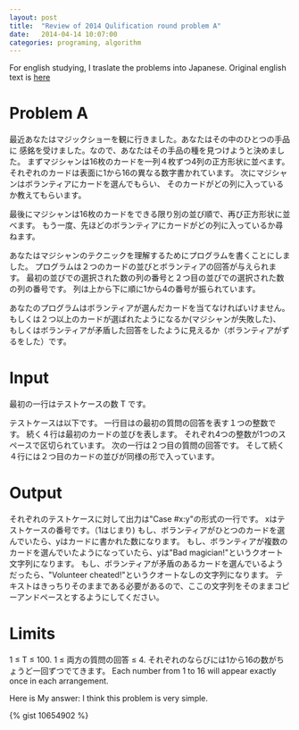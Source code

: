 ```yaml
---
layout: post
title:  "Review of 2014 Qulification round problem A"
date:   2014-04-14 10:07:00
categories: programing, algorithm
---
```


For english studying, I traslate the problems into Japanese.
Original english text is
[here](http://code.google.com/codejam/contest/2974486/dashboard#s=p0)

# Problem A
最近あなたはマジックショーを観に行きました。あなたはその中のひとつの手品に
感銘を受けました。なので、あなたはその手品の種を見つけようと決めました。
まずマジシャンは16枚のカードを一列４枚ずつ4列の正方形状に並べます。
それぞれのカードは表面に1から16の異なる数字書かれています。
次にマジシャンはボランティアにカードを選んでもらい、
そのカードがどの列に入っているか教えてもらいます。

最後にマジシャンは16枚のカードをできる限り別の並び順で、再び正方形状に並べます。
もう一度、先ほどのボランティアにカードがどの列に入っているか尋ねます。


あなたはマジシャンのテクニックを理解するためにプログラムを書くことにしました。
プログラムは２つのカードの並びとボランティアの回答が与えられます。
最初の並びでの選択された数の列の番号と２つ目の並びでの選択された数の列の番号です。
列は上から下に順に1から4の番号が振られています。

あなたのプログラムはボランティアが選んだカードを当てなければいけません。
もしくは２つ以上のカードが選ばれたようになるか(マジシャンが失敗した)、
もしくはボランティアが矛盾した回答をしたように見えるか（ボランティアがずるをした）です。

# Input
最初の一行はテストケースの数 T です。

テストケースは以下です。
一行目はの最初の質問の回答を表す１つの整数です。
続く４行は最初のカードの並びを表します。
それぞれ4つの整数が1つのスペースで区切られています。
次の一行は２つ目の質問の回答です。
そして続く４行には２つ目のカードの並びが同様の形で入っています。

# Output
それぞれのテストケースに対して出力は"Case #x:y"の形式の一行です。
xはテストケースの番号です。（1はじまり)
もし、ボランティアがひとつのカードを選んでいたら、yはカードに書かれた数になります。
もし、ボランティアが複数のカードを選んでいたようになっていたら、yは"Bad magician!"というクオート文字列になります。
もし、ボランティアが矛盾のあるカードを選んでいるようだったら、"Volunteer cheated!"というクオートなしの文字列になります。
テキストはきっちりそのままである必要があるので、ここの文字列をそのままコピーアンドペースとするようにしてください。

# Limits
1 ≤ T ≤ 100.
1 ≤ 両方の質問の回答 ≤ 4.
それぞれのならびには1から16の数がちょうど一回ずつでてきます。
Each number from 1 to 16 will appear exactly once in each arrangement.

Here is My answer:
I think this problem is very simple.

{% gist 10654902 %}

